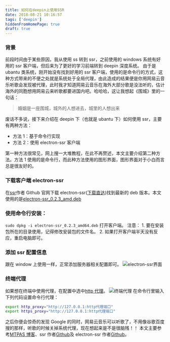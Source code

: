```yaml
---
title: 如何在deepin上使用SSR
date: 2018-08-21 10:16:57
tags: ['deepin']
hiddenFromHomePage: true
draft: true
---
```


### 背景

前段时间由于某些原因，我从使用 ss 转到 ssr，之前使用的 windows 系统有好用的 ssr 客户端，但后来为了更好的学习前端转到 deepin 深度系统。
由于是 ubantu 类系统，刚开始没有找到好用的 ssr 客户端，使用的是命令行的方式，这种方式带来的不便之处就是系统处于全局代理，由此造成的结果便是你用网易云音乐听歌会发现被代理，此时我才知道网易云音乐在海外大部分歌是没法听的，估计海外的同胞想用网易云来听歌都要进国内吧。哈哈哈，这让我想起《围城》里的一句话：

> 婚姻是一座围城，城外的人想进去，城里的人想出来

废话不多说，接下来介绍在 deepin 下（也就是 ubantu 下）如何使用 ssr，主要有两种方法：

- 方法 1：基于命令行实现
- 方法 2：使用 electron-ssr 客户端

第一种方法很常见，网上搜一大堆教程，在此不再赘述，本文主要介绍第二种方法。方法 1 使用的是命令行，而此种方法使用的图形界面，图形界面对于小白而言总是很友好的。

### 下载客户端 electron-ssr

在[ssr](https://github.com/shadowsocksrr/shadowsocks-rss)作者 Github 官网下载 electron-ssr([下载直达](https://github.com/erguotou520/electron-ssr/releases))找到最新的 deb 版本。本文使用的是[electron-ssr_0.2.3_amd.deb](https://github.com/erguotou520/electron-ssr/releases/download/v0.2.3/electron-ssr_0.2.3_amd64.deb)

### 使用命令行安装：

`sudo dpkg -i electron-ssr_0.2.3_amd64.deb`
打开客户端。
注意： 1. 要在安装包所在的目录使用，记得修改安装包的文件名。 2. 如果打开客户端半天没有反应，重启电脑即可。

### 添加 ssr 配置信息

跟在 window 上使用一样，正常添加服务器相关配置即可。
![electron-ssr界面](https://upload-images.jianshu.io/upload_images/12812641-b80fbfcbf493e9f9.png?imageMogr2/auto-orient/strip%7CimageView2/2/w/1240)

### 终端代理

如果想在终端中使用代理，在配置中选中[http 代理](https://github.com/erguotou520/electron-ssr/blob/master/docs/HTTP_PROXY.md)。
![终端代理](https://upload-images.jianshu.io/upload_images/12812641-7fbb95d6bf7d9e82.png?imageMogr2/auto-orient/strip%7CimageView2/2/w/1240)
在命令行里输入下列代码设置命令行代理：

```bash
export http_proxy="http://127.0.0.1:http代理端口"
export https_proxy="http://127.0.0.1:http代理端口"
```

之后你便会惊奇的发现 Google 的同时，网易云音乐可以听歌了，不用像谷歌百度搜的那样，听歌的时候关掉系统代理，现在想起来是不是很脑残！！
本文主要参考[MTPAS 博客](https://huur.cn/course/1513.html)、ssr 作者[Github](https://github.com/shadowsocksrr/shadowsocks-rss)及 electron-ssr 作者[Github](https://github.com/erguotou520/electron-ssr)。
